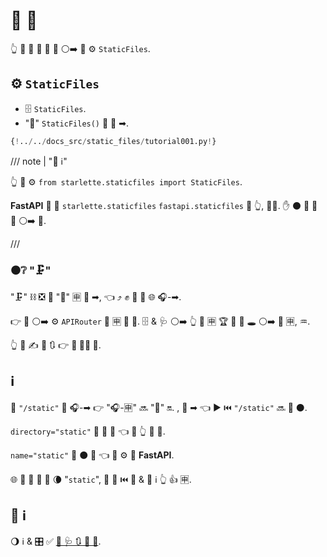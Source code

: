 # 🎻 📁

👆 💪 🍦 🎻 📁 🔁 ⚪️➡️ 📁 ⚙️ `StaticFiles`.

## ⚙️ `StaticFiles`

* 🗄 `StaticFiles`.
* "🗻" `StaticFiles()` 👐 🎯 ➡.

```Python hl_lines="2  6"
{!../../docs_src/static_files/tutorial001.py!}
```

/// note | "📡 ℹ"

👆 💪 ⚙️ `from starlette.staticfiles import StaticFiles`.

**FastAPI** 🚚 🎏 `starlette.staticfiles` `fastapi.staticfiles` 🏪 👆, 👩‍💻. ✋️ ⚫️ 🤙 👟 🔗 ⚪️➡️ 💃.

///

### ⚫️❔ "🗜"

"🗜" ⛓ ❎ 🏁 "🔬" 🈸 🎯 ➡, 👈 ⤴️ ✊ 💅 🚚 🌐 🎧-➡.

👉 🎏 ⚪️➡️ ⚙️ `APIRouter` 🗻 🈸 🍕 🔬. 🗄 &amp; 🩺 ⚪️➡️ 👆 👑 🈸 🏆 🚫 🔌 🕳 ⚪️➡️ 🗻 🈸, ♒️.

👆 💪 ✍ 🌅 🔃 👉 **🏧 👩‍💻 🦮**.

## ℹ

🥇 `"/static"` 🔗 🎧-➡ 👉 "🎧-🈸" 🔜 "🗻" 🔛. , 🙆 ➡ 👈 ▶️ ⏮️ `"/static"` 🔜 🍵 ⚫️.

`directory="static"` 🔗 📛 📁 👈 🔌 👆 🎻 📁.

`name="static"` 🤝 ⚫️ 📛 👈 💪 ⚙️ 🔘 **FastAPI**.

🌐 👫 🔢 💪 🎏 🌘 "`static`", 🔆 👫 ⏮️ 💪 &amp; 🎯 ℹ 👆 👍 🈸.

## 🌅 ℹ

🌖 ℹ &amp; 🎛 ✅ <a href="https://www.starlette.io/staticfiles/" class="external-link" target="_blank">💃 🩺 🔃 🎻 📁</a>.
